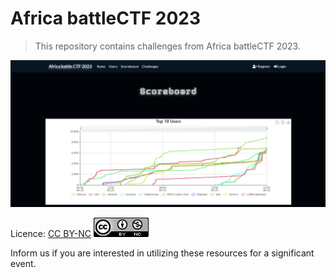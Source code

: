 # Africa battleCTF 2023

> This repository contains challenges from Africa battleCTF 2023.

![Scoreboard](scoreboard.png)



Licence: [CC BY-NC](https://creativecommons.org/licenses/by-nc/4.0/)
![Lincence](cc-by-nc.png)

Inform us if you are interested in utilizing these resources for a significant event.
